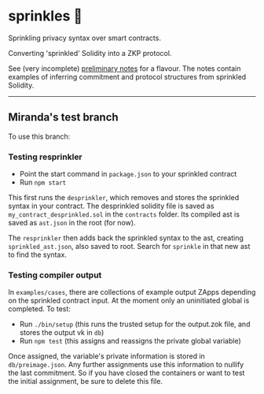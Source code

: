 # sprinkles :doughnut:

Sprinkling privacy syntax over smart contracts.

Converting 'sprinkled' Solidity into a ZKP protocol.

See (very incomplete) [preliminary notes](./doc/sprinkles-prelim-notes.md) for a flavour. The notes contain examples of inferring commitment and protocol structures from sprinkled Solidity.

---

## Miranda's test branch

To use this branch:

### Testing resprinkler

-   Point the start command in `package.json` to your sprinkled contract
-   Run `npm start`

This first runs the `desprinkler`, which removes and stores the sprinkled syntax in your contract. The desprinkled solidity file is saved as `my_contract_desprinkled.sol` in the `contracts` folder. Its compiled ast is saved as `ast.json` in the root (for now).

The `resprinkler` then adds back the sprinkled syntax to the ast, creating `sprinkled_ast.json`, also saved to root. Search for `sprinkle` in that new ast to find the syntax.

### Testing compiler output


In `examples/cases`, there are collections of example output ZApps depending on the sprinkled contract input. At the moment only an uninitiated global is completed. To test:

-   Run `./bin/setup` (this runs the trusted setup for the output.zok file, and stores the output vk in `db`)
-   Run `npm test` (this assigns and reassigns the private global variable)

Once assigned, the variable's private information is stored in `db/preimage.json`. Any further assignments use this information to nullify the last commitment. So if you have closed the containers or want to test the initial assignment, be sure to delete this file.
